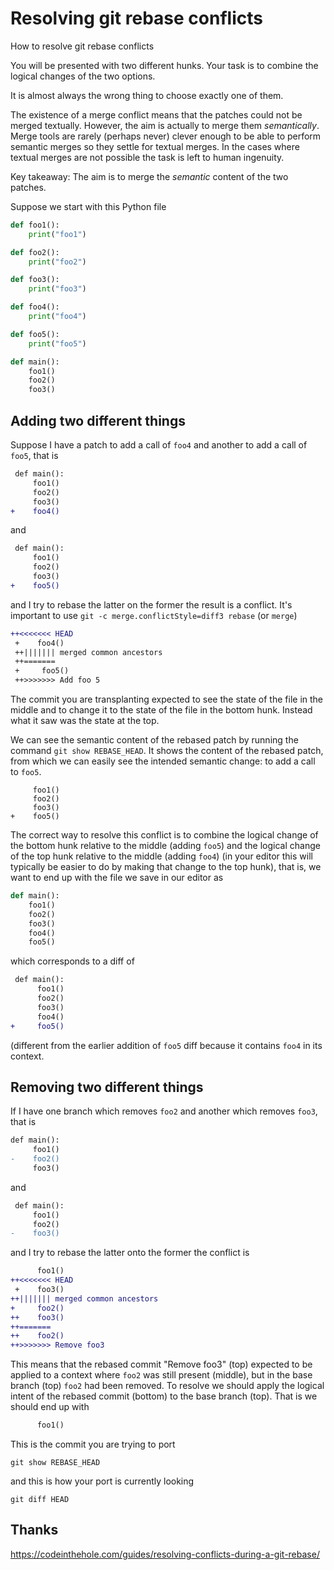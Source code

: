 # Resolving git rebase conflicts

How to resolve git rebase conflicts

You will be presented with two different hunks.  Your task is to
combine the logical changes of the two options.

It is almost always the wrong thing to choose exactly one of them.

The existence of a merge conflict means that the patches could not be
merged textually.  However, the aim is actually to merge them
*semantically*.  Merge tools are rarely (perhaps never) clever enough
to be able to perform semantic merges so they settle for textual
merges.  In the cases where textual merges are not possible the task
is left to human ingenuity.

Key takeaway: The aim is to merge the *semantic* content of the two
patches.

Suppose we start with this Python file

```python
def foo1():
    print("foo1")

def foo2():
    print("foo2")

def foo3():
    print("foo3")

def foo4():
    print("foo4")

def foo5():
    print("foo5")

def main():
    foo1()
    foo2()
    foo3()
```

## Adding two different things

Suppose I have a patch to add a call of `foo4` and another to
add a call of `foo5`, that is

```diff
 def main():
     foo1()
     foo2()
     foo3()
+    foo4()
```
and

```diff
 def main():
     foo1()
     foo2()
     foo3()
+    foo5()
```

and I try to rebase the latter on the former the result is a conflict.
It's important to use `git -c merge.conflictStyle=diff3 rebase` (or
`merge`)

```diff
++<<<<<<< HEAD
 +    foo4()
 ++||||||| merged common ancestors
 ++=======
 +     foo5()
 ++>>>>>>> Add foo 5
```

The commit you are transplanting expected to see the state of the file
in the middle and to change it to the state of the file in the bottom
hunk.  Instead what it saw was the state at the top.

We can see the semantic content of the rebased patch by running the
command `git show REBASE_HEAD`.  It shows the content of the rebased
patch, from which we can easily see the intended semantic change: to
add a call to `foo5`.

```
     foo1()
     foo2()
     foo3()
+    foo5()
```

The correct way to resolve this conflict is to combine the logical
change of the bottom hunk relative to the middle (adding `foo5`) and
the logical change of the top hunk relative to the middle (adding
`foo4`) (in your editor this will typically be easier to do by making
that change to the top hunk), that is, we want to end up with the file
we save in our editor as

```python
def main():
    foo1()
    foo2()
    foo3()
    foo4()
    foo5()
```
which corresponds to a diff of
```diff
 def main():
      foo1()
      foo2()
      foo3()
      foo4()
+     foo5()
```
(different from the earlier addition of `foo5` diff because it
contains `foo4` in its context.

## Removing two different things

If I have one branch which removes `foo2` and another which removes `foo3`, that is

```diff
def main():
     foo1()
-    foo2()
     foo3()
```
and
```diff
 def main():
     foo1()
     foo2()
-    foo3()
```

and I try to rebase the latter onto the former the conflict is


```diff
      foo1()
++<<<<<<< HEAD
 +    foo3()
++||||||| merged common ancestors
+     foo2()
++    foo3()
++=======
++    foo2()
++>>>>>>> Remove foo3
```

This means that the rebased commit "Remove foo3" (top) expected to be
applied to a context where `foo2` was still present (middle), but in
the base branch (top) `foo2` had been removed.  To resolve we should
apply the logical intent of the rebased commit (bottom) to the base
branch (top).  That is we should end up with

```diff
      foo1()
```


This is the commit you are trying to port

```
git show REBASE_HEAD
```

and this is how your port is currently looking

```
git diff HEAD
```




## Thanks

https://codeinthehole.com/guides/resolving-conflicts-during-a-git-rebase/
